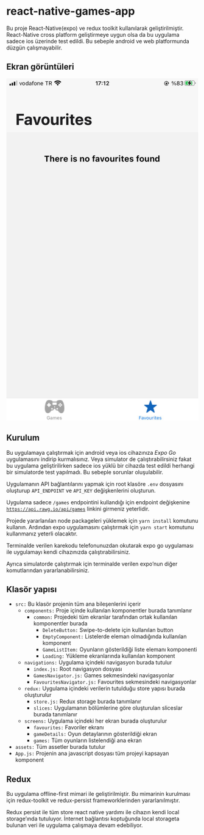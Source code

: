 # react-native-games-app
Bu proje React-Native(expo) ve redux toolkit kullanılarak geliştirilmiştir. React-Native cross platform geliştirmeye uygun olsa da bu uygulama sadece ios üzerinde test edildi. Bu sebeple android ve web platformunda düzgün çalışmayabilir.

## Ekran görüntüleri

![Favourites Empty](https://github.com/sedatkimki/react-native-games-app/blob/master/screenshots/WhatsApp%20Image%202022-12-10%20at%2017.13.53%20(1).jpeg?raw=true "Favourites Empty")




## Kurulum

Bu uygulamaya çalıştırmak için android veya ios cihazınıza *Expo Go* uygulamasını indirip kurmalısınız. Veya simulator de çalıştırabilirsiniz fakat bu uygulama geliştirilirken sadece ios yüklü bir cihazda test edildi herhangi bir simulatorde test yapılmadı. Bu sebeple sorunlar oluşulabilir.

Uygulamanın API bağlantılarını yapmak için root klasöre `.env` dosyasını oluşturup `API_ENDPOINT` ve `API_KEY` değişkenlerini oluşturun.

Uygulama sadece `/games` endpointini kullandığı için endpoint değişkenine [`https://api.rawg.io/api/games`](https://api.rawg.io/api/games) linkini girmeniz yeterlidir.

Projede yararlanılan node packageleri yüklemek için `yarn install` komutunu kullanın. Ardından expo uygulamasını çalıştırmak için `yarn start` komutunu kullanmanız yeterli olacaktır.

Terminalde verilen karekodu telefonunuzdan okutarak expo go uygulaması ile uygulamayı kendi cihazınızda çalıştırabilirsiniz.

Ayrıca simulatorde çalıştırmak için terminalde verilen expo’nun diğer komutlarından yararlanabilirsiniz.

## Klasör yapısı

- `src:` Bu klasör projenin tüm ana bileşenlerini içerir
    - `components:` Proje içinde kullanılan komponentler burada tanımlanır
        - `common:` Projedeki tüm ekranlar tarafından ortak kullanılan komponentler burada
            - `DeleteButton:` Swipe-to-delete için kullanılan button
            - `EmptyComponent:` Listelerde eleman olmadığında kullanılan komponent
            - `GameListItem:` Oyunların gösterildiği liste elemanı komponenti
            - `Loading:` Yükleme ekranlarında kullanılan komponent
    - `navigations:` Uygulama içindeki navigasyon burada tutulur
        - `index.js:` Root navigasyon dosyası
        - `GamesNavigator.js:` Games sekmesindeki navigasyonlar
        - `FavouritesNavigator.js:` Favourites sekmesindeki navigasyonlar
    - `redux:` Uygulama içindeki verilerin tutulduğu store yapısı burada oluşturulur
        - `store.js:` Redux storage burada tanımlanır
        - `slices:` Uygulamanın bölümlerine göre oluşturulan sliceslar burada tanımlanır
    - `screens:` Uygulama içindeki her ekran burada oluşturulur
        - `favourites:` Favoriler ekranı
        - `gameDetails:` Oyun detaylarının gösterildiği ekran
        - `games:` Tüm oyunların listelendiği ana ekran
- `assets:` Tüm assetler burada tutulur
- `App.js:` Projenin ana javascript dosyası tüm projeyi kapsayan komponent

## Redux

Bu uygulama offline-first mimari ile geliştirilmiştir. Bu mimarinin kurulması için redux-toolkit ve redux-persist  frameworklerinden yararlanılmıştır.

Redux persist ile tüm store react native yardımı ile cihazın kendi local storage’ında tutuluyor. İnternet bağlantısı koptuğunda local storageta bulunan veri ile uygulama çalışmaya devam edebiliyor.
